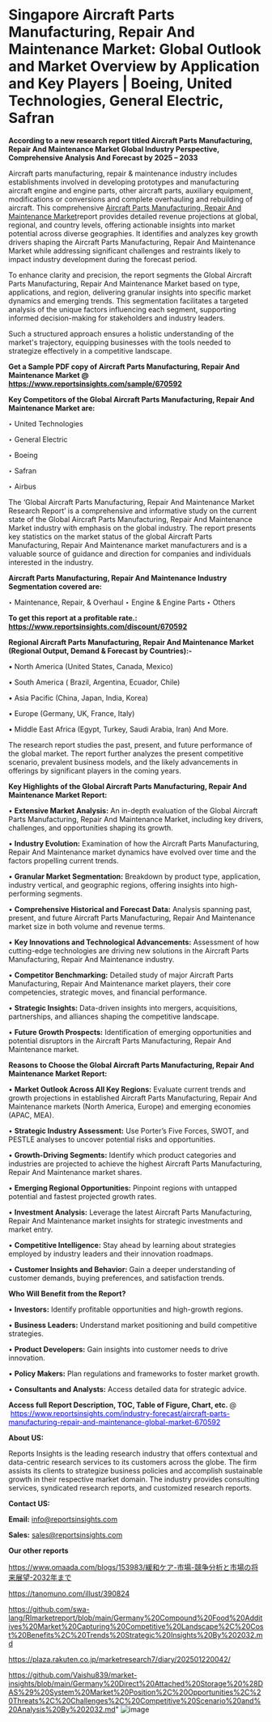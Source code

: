 # Singapore Aircraft Parts Manufacturing, Repair And Maintenance Market: Global Outlook and Market Overview by Application and Key Players | Boeing, United Technologies, General Electric, Safran

<strong>According to a new research report titled Aircraft Parts Manufacturing, Repair And Maintenance Market Global Industry Perspective, Comprehensive Analysis And Forecast by 2025 – 2033</strong>

Aircraft parts manufacturing, repair & maintenance industry includes establishments involved in developing prototypes and manufacturing aircraft engine and engine parts, other aircraft parts, auxiliary equipment, modifications or conversions and complete overhauling and rebuilding of aircraft. This comprehensive <a href=https://www.reportsinsights.com/sample/670592>Aircraft Parts Manufacturing, Repair And Maintenance Market</a>report provides detailed revenue projections at global, regional, and country levels, offering actionable insights into market potential across diverse geographies. It identifies and analyzes key growth drivers shaping the Aircraft Parts Manufacturing, Repair And Maintenance Market while addressing significant challenges and restraints likely to impact industry development during the forecast period.

To enhance clarity and precision, the report segments the Global Aircraft Parts Manufacturing, Repair And Maintenance Market based on type, applications, and region, delivering granular insights into specific market dynamics and emerging trends. This segmentation facilitates a targeted analysis of the unique factors influencing each segment, supporting informed decision-making for stakeholders and industry leaders.

Such a structured approach ensures a holistic understanding of the market's trajectory, equipping businesses with the tools needed to strategize effectively in a competitive landscape.

<strong>Get a Sample PDF copy of Aircraft Parts Manufacturing, Repair And Maintenance Market </strong><strong>@<a href=https://www.reportsinsights.com/sample/670592 style=color:#0000ff;> https://www.reportsinsights.com/sample/670592</a></strong></font>

<strong>Key Competitors of the Global Aircraft Parts Manufacturing, Repair And Maintenance Market are:</strong>

‣ United Technologies

‣ General Electric

‣ Boeing

‣ Safran

‣ Airbus

The ‘Global Aircraft Parts Manufacturing, Repair And Maintenance Market Research Report’ is a comprehensive and informative study on the current state of the Global Aircraft Parts Manufacturing, Repair And Maintenance Market industry with emphasis on the global industry. The report presents key statistics on the market status of the global Aircraft Parts Manufacturing, Repair And Maintenance market manufacturers and is a valuable source of guidance and direction for companies and individuals interested in the industry.

<strong>Aircraft Parts Manufacturing, Repair And Maintenance Industry Segmentation covered are:</strong>

‣ Maintenance, Repair, & Overhaul
‣ Engine & Engine Parts
‣ Others

<strong>To get this report at a profitable rate.: <a href=https://www.reportsinsights.com/discount/670592 style=color:#0000ff;>https://www.reportsinsights.com/discount/670592</a></strong></font>

<strong>Regional Aircraft Parts Manufacturing, Repair And Maintenance Market (Regional Output, Demand &amp; Forecast by Countries):-</strong>

• North America (United States, Canada, Mexico)

• South America ( Brazil, Argentina, Ecuador, Chile)

• Asia Pacific (China, Japan, India, Korea)

• Europe (Germany, UK, France, Italy)

• Middle East Africa (Egypt, Turkey, Saudi Arabia, Iran) And More.

The research report studies the past, present, and future performance of the global market. The report further analyzes the present competitive scenario, prevalent business models, and the likely advancements in offerings by significant players in the coming years.

<strong>Key Highlights of the Global Aircraft Parts Manufacturing, Repair And Maintenance Market Report:</strong>

• <strong>Extensive Market Analysis:</strong> An in-depth evaluation of the Global Aircraft Parts Manufacturing, Repair And Maintenance Market, including key drivers, challenges, and opportunities shaping its growth.

• <strong>Industry Evolution:</strong> Examination of how the Aircraft Parts Manufacturing, Repair And Maintenance market dynamics have evolved over time and the factors propelling current trends.

• <strong>Granular Market Segmentation:</strong> Breakdown by product type, application, industry vertical, and geographic regions, offering insights into high-performing segments.

• <strong>Comprehensive Historical and Forecast Data:</strong> Analysis spanning past, present, and future Aircraft Parts Manufacturing, Repair And Maintenance market size in both volume and revenue terms.

• <strong>Key Innovations and Technological Advancements:</strong> Assessment of how cutting-edge technologies are driving new solutions in the Aircraft Parts Manufacturing, Repair And Maintenance industry.

• <strong>Competitor Benchmarking:</strong> Detailed study of major Aircraft Parts Manufacturing, Repair And Maintenance market players, their core competencies, strategic moves, and financial performance.

• <strong>Strategic Insights:</strong> Data-driven insights into mergers, acquisitions, partnerships, and alliances shaping the competitive landscape.

• <strong>Future Growth Prospects:</strong> Identification of emerging opportunities and potential disruptors in the Aircraft Parts Manufacturing, Repair And Maintenance market.

<strong>Reasons to Choose the Global Aircraft Parts Manufacturing, Repair And Maintenance Market Report:</strong>

• <strong>Market Outlook Across All Key Regions:</strong> Evaluate current trends and growth projections in established Aircraft Parts Manufacturing, Repair And Maintenance markets (North America, Europe) and emerging economies (APAC, MEA).

• <strong>Strategic Industry Assessment:</strong> Use Porter’s Five Forces, SWOT, and PESTLE analyses to uncover potential risks and opportunities.

• <strong>Growth-Driving Segments:</strong> Identify which product categories and industries are projected to achieve the highest Aircraft Parts Manufacturing, Repair And Maintenance market shares.

• <strong>Emerging Regional Opportunities:</strong> Pinpoint regions with untapped potential and fastest projected growth rates.

• <strong>Investment Analysis:</strong> Leverage the latest Aircraft Parts Manufacturing, Repair And Maintenance market insights for strategic investments and market entry.

• <strong>Competitive Intelligence:</strong> Stay ahead by learning about strategies employed by industry leaders and their innovation roadmaps.

• <strong>Customer Insights and Behavior:</strong> Gain a deeper understanding of customer demands, buying preferences, and satisfaction trends.

<strong>Who Will Benefit from the Report?</strong>

• <strong>Investors:</strong> Identify profitable opportunities and high-growth regions.

• <strong>Business Leaders:</strong> Understand market positioning and build competitive strategies.

• <strong>Product Developers:</strong> Gain insights into customer needs to drive innovation.

• <strong>Policy Makers:</strong> Plan regulations and frameworks to foster market growth.

• <strong>Consultants and Analysts:</strong> Access detailed data for strategic advice.
</ul>
<strong>Access full Report Description, TOC, Table of Figure, Chart, etc. </strong>@  <a href=https://www.reportsinsights.com/industry-forecast/aircraft-parts-manufacturing-repair-and-maintenance-global-market-670592 style=color:#0000ff;>https://www.reportsinsights.com/industry-forecast/aircraft-parts-manufacturing-repair-and-maintenance-global-market-670592</a></font>

<strong><strong>About US</strong>:</strong>

Reports Insights is the leading research industry that offers contextual and data-centric research services to its customers across the globe. The firm assists its clients to strategize business policies and accomplish sustainable growth in their respective market domain. The industry provides consulting services, syndicated research reports, and customized research reports.

<strong>Contact US:</strong>

<p class=""""><b>Email:</b> <a href=mailto:info@reportsinsights.com>info@reportsinsights.com</a></p>
<p class=""""><b>Sales:</b> <a href=mailto:sales@reportsinsights.com>sales@reportsinsights.com</a></p>

<strong>Our other reports</strong>

<a href=https://www.omaada.com/blogs/153983/緩和ケア-市場-競争分析と市場の将来展望-2032年まで>https://www.omaada.com/blogs/153983/緩和ケア-市場-競争分析と市場の将来展望-2032年まで</a>

<a href=https://tanomuno.com/illust/390824>https://tanomuno.com/illust/390824</a>

<a href=https://github.com/swa-lang/RImarketreport/blob/main/Germany%20Compound%20Food%20Additives%20Market%20Capturing%20Competitive%20Landscape%2C%20Cost%20Benefits%2C%20Trends%20Strategic%20Insights%20By%202032.md>https://github.com/swa-lang/RImarketreport/blob/main/Germany%20Compound%20Food%20Additives%20Market%20Capturing%20Competitive%20Landscape%2C%20Cost%20Benefits%2C%20Trends%20Strategic%20Insights%20By%202032.md</a>

<a href=https://plaza.rakuten.co.jp/marketresearch7/diary/202501220042/>https://plaza.rakuten.co.jp/marketresearch7/diary/202501220042/</a>

<a href=https://github.com/Vaishu839/market-insights/blob/main/Germany%20Direct%20Attached%20Storage%20%28DAS%29%20System%20Market%20Position%2C%20Opportunities%2C%20Threats%2C%20Challenges%2C%20Competitive%20Scenario%20and%20Analysis%20By%202032.md>https://github.com/Vaishu839/market-insights/blob/main/Germany%20Direct%20Attached%20Storage%20%28DAS%29%20System%20Market%20Position%2C%20Opportunities%2C%20Threats%2C%20Challenges%2C%20Competitive%20Scenario%20and%20Analysis%20By%202032.md</a>"
![image](https://github.com/user-attachments/assets/f0f2a05c-0788-4c7c-af80-b9cae440f082)
